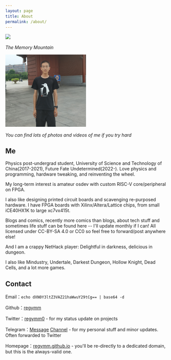 ```yaml
---
layout: page
title: About
permalink: /about/
---
```

<!--![Don't want to show my photo now, you can find it if you try](/images/deleted.jpg){:width="50%"}-->

<img src="/MyBlog/images/avatar/1.jpg" width="50%"/>

*The Memory Mountain*

<img src="/images/mypic3.jpg" width="50%"/>

*You can find lots of photos and videos of me if you try hard*

## Me

Physics post-undergrad student, University of Science and Technology of China(2017-2021), Future Fate Undetermined(2022-). Love physics and programming, hardware tweaking, and reinventing the wheel. 

My long-term interest is amateur osdev with custom RISC-V core/peripheral on FPGA. 

<!--Check what I'm doing now on [Trello](https://trello.com/b/6mXRwLXy/projects). -->

I also like designing printed circuit boards and scavenging re-purposed hardware. I have FPGA boards with Xilinx/Altera/Lattice chips, from small iCE40HX1K to large xc7vx415t. 

Blogs and comics, recently more comics than blogs, about tech stuff and sometimes life stuff can be found here -- I'll update monthly if I can! All licensed under CC-BY-SA 4.0 or CC0 so feel free to forward/post anywhere else!

And I am a crappy NetHack player: Delightful in darkness, delicious in dungeon. 

I also like Mindustry, Undertale, Darkest Dungeon, Hollow Knight, Dead Cells, and a lot more games. 

## Contact
Email：`echo dXN0Y3ltZ3VAZ21haWwuY29tCg== | base64 -d` 

Github：[regymm](https://github.com/regymm) 

Twitter：[regymm0](https://twitter.com/regymm0) - for my status update on projects

Telegram：[Message](https://t.me/regymm0) [Channel](https://t.me/xtalhart) - for my personal stuff and minor updates. Often forwarded to Twitter

Homepage：[regymm.github.io](https://regymm.github.io) - you'll be re-directly to a dedicated domain, but this is the always-valid one. 

